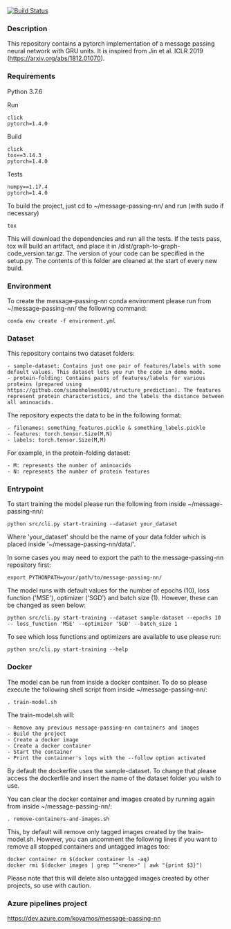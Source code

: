 [![Build Status](https://dev.azure.com/kovamos/message-passing-nn/_apis/build/status/kovanostra.message-passing-nn?branchName=master)](https://dev.azure.com/kovamos/message-passing-nn/_build/latest?definitionId=2&branchName=master)

### Description

This repository contains a pytorch implementation of a message passing neural network with GRU units. It is inspired from Jin et al. ICLR 2019 (https://arxiv.org/abs/1812.01070).


### Requirements
Python 3.7.6

Run
```
click
pytorch=1.4.0
```

Build
```
click
tox==3.14.3
pytorch=1.4.0
```

Tests
```
numpy==1.17.4
pytorch=1.4.0
```

To build the project, just cd to ~/message-passing-nn/ and run (with sudo if necessary)
```
tox
```

This will download the dependencies and run all the tests. If the tests pass, tox will build an artifact, and place it in /dist/graph-to-graph-code_version.tar.gz. The version of your code can be specified in the setup.py. The contents of this folder are cleaned at the start of every new build.

### Environment

To create the message-passing-nn conda environment please run from ~/message-passing-nn/ the following command:
```
conda env create -f environment.yml
```

### Dataset

This repository contains two dataset folders:

    - sample-dataset: Contains just one pair of features/labels with some default values. This dataset lets you run the code in demo mode.
    - protein-folding: Contains pairs of features/labels for various proteins (prepared using https://github.com/simonholmes001/structure_prediction). The features represent protein characteristics, and the labels the distance between all aminoacids.

The repository expects the data to be in the following format:

    - filenames: something_features.pickle & something_labels.pickle
    - features: torch.tensor.Size(M,N)
    - labels: torch.tensor.Size(M,M)
    
For example, in the protein-folding dataset:

    - M: represents the number of aminoacids
    - N: represents the number of protein features

### Entrypoint

To start training the model please run the following from inside ~/message-passing-nn/:
```
python src/cli.py start-training --dataset your_dataset
```
Where 'your_dataset' should be the name of your data folder which is placed inside '~/message-passing-nn/data/'.

In some cases you may need to export the path to the message-passing-nn repository first:
```
export PYTHONPATH=your/path/to/message-passing-nn/
```
The model runs with default values for the number of epochs (10), loss function ('MSE'), optimizer ('SGD') and batch size (1). However, these can be changed as seen below:
 ```
 python src/cli.py start-training --dataset sample-dataset --epochs 10 -- loss_function 'MSE' --optimizer 'SGD' --batch_size 1
 ```

To see which loss functions and optimizers are available to use please run:
```
python src/cli.py start-training --help
```

### Docker
The model can be run from inside a docker container. To do so please execute the following shell script from inside ~/message-passing-nn/:
```
. train-model.sh
```
The train-model.sh will:

    - Remove any previous message-passing-nn containers and images
    - Build the project
    - Create a docker image
    - Create a docker container
    - Start the container
    - Print the containner's logs with the --follow option activated

By default the dockerfile uses the sample-dataset. To change that please access the dockerfile and insert the name of the dataset folder you wish to use.

You can clear the docker container and images created by running again from inside ~/message-passing-nn/:
```
. remove-containers-and-images.sh
```
This, by default will remove only tagged images created by the train-model.sh. However, you can uncomment the following lines if you want to remove all stopped containers and untagged images too:
```
docker container rm $(docker container ls -aq)
docker rmi $(docker images | grep "^<none>" | awk "{print $3}")
```
Please note that this will delete also untagged images created by other projects, so use with caution.

### Azure pipelines project

https://dev.azure.com/kovamos/message-passing-nn
